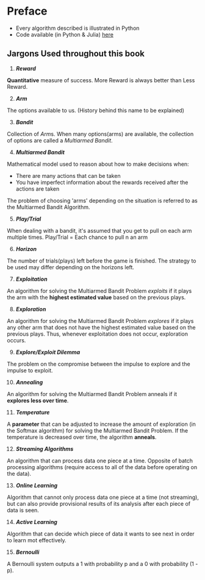 # Preface

- Every algorithm described is illustrated in Python
- Code available (in Python & Julia) [here](https://github.com/johnmyleswhite/BanditsBook)

## Jargons Used throughout this book

1. ***Reward***

**Quantitative** measure of success.
More Reward is always better than Less Reward.

2. ***Arm***

The options available to us.
(History behind this name to be explained)

3. ***Bandit***

Collection of *Arm*s.
When many options(arms) are available, the collection of options are called a *Multiarmed Bandit*.

4. ***Multiarmed Bandit***

Mathematical model used to reason about how to make decisions when:
* There are many actions that can be taken
* You have imperfect information about the rewards received after the actions are taken

The problem of choosing 'arms' depending on the situation is referred to as the Multiarmed Bandit Algorithm.

5. ***Play/Trial***

When dealing with a bandit, it's assumed that you get to pull on each arm multiple times.
Play/Trial = Each chance to pull n an arm

6. ***Horizon***

The number of trials(plays) left before the game is finished.
The strategy to be used may differ depending on the horizons left.

7. ***Exploitation***

An algorithm for solving the Multiarmed Bandit Problem *exploits* if it plays the arm with the **highest estimated value** based on the previous plays.

8. ***Exploration***

An algorithm for solving the Multiarmed Bandit Problem *explores* if it plays any other arm that does not have the highest estimated value based on the previous plays.
Thus, whenever exploitation does not occur, exploration occurs.

9. ***Explore/Exploit Dilemma***

The problem on the compromise between the impulse to explore and the impulse to exploit.

10. ***Annealing***

An algorithm for solving the Multiarmed Bandit Problem anneals if it **explores less over time**.

11. ***Temperature***

A **parameter** that can be adjusted to increase the amount of exploration (in the Softmax algorithm) for solving the Multiarmed Bandit Problem.
If the temperature is decreased over time, the algorithm **anneals**.

12. ***Streaming Algorithms***

An algorithm that can process data one piece at a time.
Opposite of batch processing algorithms (require access to all of the data before operating on the data).

13. ***Online Learning***

Algorithm that cannot only process data one piece at a time (not streaming), but can also provide provisional results of its analysis after each piece of data is seen.

14. ***Active Learning***

Algorithm that can decide which piece of data it wants to see next in order to learn mot effectively.

15. ***Bernoulli***

A Bernoulli system outputs a 1 with probability p and a 0 with probability (1 - p).
